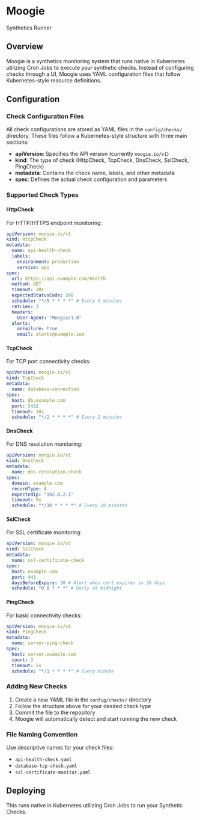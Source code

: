 # Moogie

Synthetics Runner

## Overview

Moogie is a synthetics monitoring system that runs native in Kubernetes utilizing Cron Jobs to execute your synthetic checks. Instead of configuring checks through a UI, Moogie uses YAML configuration files that follow Kubernetes-style resource definitions.

## Configuration

### Check Configuration Files

All check configurations are stored as YAML files in the `config/checks/` directory. These files follow a Kubernetes-style structure with three main sections:

- **apiVersion**: Specifies the API version (currently `moogie.io/v1`)
- **kind**: The type of check (HttpCheck, TcpCheck, DnsCheck, SslCheck, PingCheck)
- **metadata**: Contains the check name, labels, and other metadata
- **spec**: Defines the actual check configuration and parameters

### Supported Check Types

#### HttpCheck

For HTTP/HTTPS endpoint monitoring:

```yaml
apiVersion: moogie.io/v1
kind: HttpCheck
metadata:
  name: api-health-check
  labels:
    environment: production
    service: api
spec:
  url: https://api.example.com/health
  method: GET
  timeout: 30s
  expectedStatusCode: 200
  schedule: "*/5 * * * *" # Every 5 minutes
  retries: 3
  headers:
    User-Agent: "Moogie/1.0"
  alerts:
    onFailure: true
    email: alerts@example.com
```

#### TcpCheck

For TCP port connectivity checks:

```yaml
apiVersion: moogie.io/v1
kind: TcpCheck
metadata:
  name: database-connection
spec:
  host: db.example.com
  port: 5432
  timeout: 10s
  schedule: "*/2 * * * *" # Every 2 minutes
```

#### DnsCheck

For DNS resolution monitoring:

```yaml
apiVersion: moogie.io/v1
kind: DnsCheck
metadata:
  name: dns-resolution-check
spec:
  domain: example.com
  recordType: A
  expectedIp: "192.0.2.1"
  timeout: 5s
  schedule: "*/10 * * * *" # Every 10 minutes
```

#### SslCheck

For SSL certificate monitoring:

```yaml
apiVersion: moogie.io/v1
kind: SslCheck
metadata:
  name: ssl-certificate-check
spec:
  host: example.com
  port: 443
  daysBeforeExpiry: 30 # Alert when cert expires in 30 days
  schedule: "0 0 * * *" # Daily at midnight
```

#### PingCheck

For basic connectivity checks:

```yaml
apiVersion: moogie.io/v1
kind: PingCheck
metadata:
  name: server-ping-check
spec:
  host: server.example.com
  count: 3
  timeout: 5s
  schedule: "*/1 * * * *" # Every minute
```

### Adding New Checks

1. Create a new YAML file in the `config/checks/` directory
2. Follow the structure above for your desired check type
3. Commit the file to the repository
4. Moogie will automatically detect and start running the new check

### File Naming Convention

Use descriptive names for your check files:

- `api-health-check.yaml`
- `database-tcp-check.yaml`
- `ssl-certificate-monitor.yaml`

## Deploying

This runs native in Kubernetes utilizing Cron Jobs to run your Synthetic Checks.
